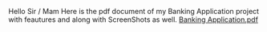 Hello Sir / Mam Here is the pdf document of my Banking Application project with feautures and along with ScreenShots as well.
[Banking Application.pdf](https://github.com/user-attachments/files/17663115/Banking.Application.pdf)
